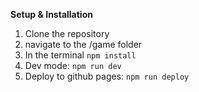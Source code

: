 **Setup & Installation**
1. Clone the repository
2. navigate to the /game folder
3. In the terminal `npm install`
4. Dev mode: `npm run dev`
5. Deploy to github pages: `npm run deploy`
